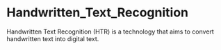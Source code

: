 # Handwritten_Text_Recognition
Handwritten Text Recognition (HTR) is a technology that aims to convert handwritten text into digital text. 
